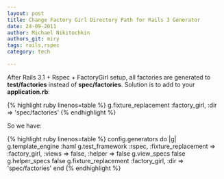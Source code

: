 ```yaml
---
layout: post
title: Change Factory Girl Directory Path for Rails 3 Generator
date: 24-09-2011
author: Michael Nikitochkin
authors_git: miry
tags: rails,rspec
category: tech

---
```


After Rails 3.1 + Rspec + FactoryGirl setup, all factories are generated to __test/factories__ instead of  __spec/factories__.
Solution is to add to your __application.rb__:

{% highlight ruby linenos=table %}
g.fixture_replacement :factory_girl, :dir => 'spec/factories'
{% endhighlight %}

<!--cut-->

So we have:

{% highlight ruby linenos=table %}
config.generators do |g|
  g.template_engine :haml
  g.test_framework :rspec, :fixture_replacement => :factory_girl, :views => false, :helper => false
  g.view_specs false
  g.helper_specs false
  g.fixture_replacement :factory_girl, :dir => 'spec/factories'
end
{% endhighlight %}
